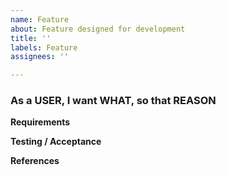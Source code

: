 ```yaml
---
name: Feature
about: Feature designed for development
title: ''
labels: Feature
assignees: ''

---
```


### As a USER, I want WHAT, so that REASON

**Requirements**


**Testing / Acceptance**


**References**
